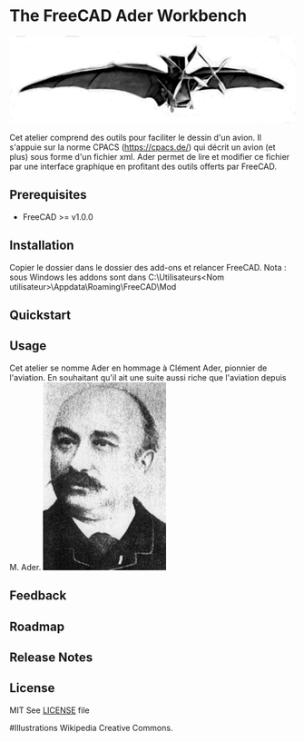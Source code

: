 # The FreeCAD Ader Workbench

![Ader-UI-screen](doc/resources/avion_ader.png)

Cet atelier comprend des outils pour faciliter le dessin d'un avion.
Il s'appuie sur la norme CPACS (https://cpacs.de/) qui décrit un avion (et plus) sous forme d'un fichier xml.
Ader permet de lire et modifier ce fichier par une interface graphique en profitant des outils offerts par FreeCAD.


## Prerequisites
* FreeCAD >= v1.0.0


## Installation
Copier le dossier dans le dossier des add-ons et relancer FreeCAD.
Nota : sous Windows les addons sont dans C:\Utilisateurs\<Nom utilisateur>\Appdata\Roaming\FreeCAD\Mod


## Quickstart


## Usage



Cet atelier se nomme Ader en hommage à Clément Ader, pionnier de l'aviation. En souhaitant qu'il ait une suite aussi riche que l'aviation depuis M. Ader.
![Ader-Clement](doc/resources/clement_ader_1891.jpg)

## Feedback


## Roadmap



## Release Notes


## License
MIT
See [LICENSE](LICENSE) file

#Illustrations 
Wikipedia Creative Commons.
